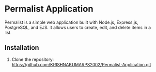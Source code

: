 # Permalist Application

Permalist is a simple web application built with Node.js, Express.js, PostgreSQL, and EJS. It allows users to create, edit, and delete items in a list.

## Installation

1. Clone the repository: https://github.com/KRISHNAKUMARPS2002/Permalist-Application.git

